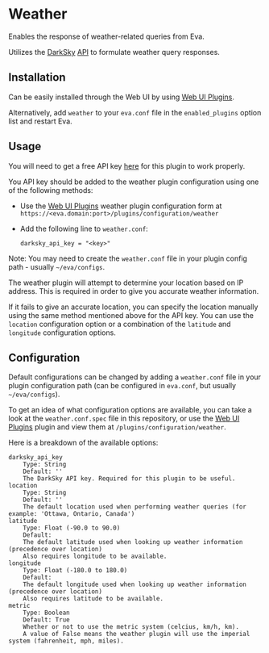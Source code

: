 Weather
=======

Enables the response of weather-related queries from Eva.

Utilizes the [DarkSky](https://darksky.net) [API](https://darksky.net/dev/) to formulate weather query responses.

## Installation

Can be easily installed through the Web UI by using [Web UI Plugins](https://github.com/edouardpoitras/eva-web-ui-plugins).

Alternatively, add `weather` to your `eva.conf` file in the `enabled_plugins` option list and restart Eva.

## Usage

You will need to get a free API key [here](https://darksky.net/dev/) for this plugin to work properly.

You API key should be added to the weather plugin configuration using one of the following methods:

* Use the [Web UI Plugins](https://github.com/edouardpoitras/eva-web-ui-plugins) weather plugin configuration form at `https://<eva.domain:port>/plugins/configuration/weather`
* Add the following line to `weather.conf`:

    `darksky_api_key = "<key>"`

Note: You may need to create the `weather.conf` file in your plugin config path - usually `~/eva/configs`.

The weather plugin will attempt to determine your location based on IP address. This is required in order to give you accurate weather information.

If it fails to give an accurate location, you can specify the location manually using the same method mentioned above for the API key. You can use the `location` configuration option or a combination of the `latitude` and `longitude` configuration options.

## Configuration

Default configurations can be changed by adding a `weather.conf` file in your plugin configuration path (can be configured in `eva.conf`, but usually `~/eva/configs`).

To get an idea of what configuration options are available, you can take a look at the `weather.conf.spec` file in this repository, or use the [Web UI Plugins](https://github.com/edouardpoitras/eva-web-ui-plugins) plugin and view them at `/plugins/configuration/weather`.

Here is a breakdown of the available options:

    darksky_api_key
        Type: String
        Default: ''
        The DarkSky API key. Required for this plugin to be useful.
    location
        Type: String
        Default: ''
        The default location used when performing weather queries (for example: 'Ottawa, Ontario, Canada')
    latitude
        Type: Float (-90.0 to 90.0)
        Default:
        The default latitude used when looking up weather information (precedence over location)
        Also requires longitude to be available.
    longitude
        Type: Float (-180.0 to 180.0)
        Default:
        The default longitude used when looking up weather information (precedence over location)
        Also requires latitude to be available.
    metric
        Type: Boolean
        Default: True
        Whether or not to use the metric system (celcius, km/h, km).
        A value of False means the weather plugin will use the imperial system (fahrenheit, mph, miles).
